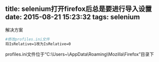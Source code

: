 title: selenium打开firefox后总是要进行导入设置
date: 2015-08-21 15:23:32
tags: selenium
---

解决方案

``` bash
#修改profiles.ini文件
将IsRelative=1改为IsRelative=0 
```
profiles.ini文件位于“C:\Users\~\AppData\Roaming\Mozilla\Firefox”目录下